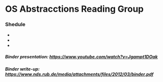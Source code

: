# OS Abstracctions Reading Group

### Shedule
*
*
*


##### Binder presentation: https://www.youtube.com/watch?v=Jgampt1DOak

##### Binder write-up: https://www.nds.rub.de/media/attachments/files/2012/03/binder.pdf

